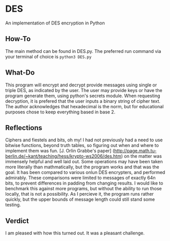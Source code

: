 # DES
An implementation of DES encryption in Python
## How-To
The main method can be found in DES.py. The preferred run command via your terminal of choice is `python3 DES.py`
## What-Do
This program will encrypt and decrypt provide messages using single or triple DES, as indicated by the user. The user may provide keys or have the program generate them, using python's secrets module. When requesting decryption, it is prefered that the user inputs a binary string of cipher text. The author acknowledges that hexadecimal is the norm, but for educational purposes chose to keep everything based in base 2.
## Reflections
Ciphers and fiestels and bits, oh my! I had not previously had a need to use bitwise functions, beyond truth tables, so figuring out when and where to implement them was fun. [J. Orlin Grabbe's paper] (http://page.math.tu-berlin.de/~kant/teaching/hess/krypto-ws2006/des.htm) on the matter was immensely helpful and well laid out. Some operations may have been taken more literally than mathmatically, but the program works and that was the goal. It has been compared to various onlun DES encrypters, and performed admirably. These comparisons were limited to messages of exactly 64n bits, to prevent differences in padding from changing results. I would like to benchmark this against more programs, but without the ability to run those locally, that is not a possibility. As I percieve it, the program runs rather quickly, but the upper bounds of message length could still stand some testing.
## Verdict
I am pleased with how this turned out. It was a pleasant challenge.
